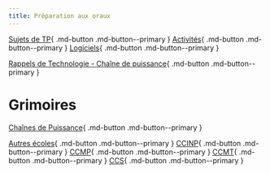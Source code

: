 ```yaml
---
title: Préparation aux oraux
---
```


[comment]: <> (Page manuelle)

[Sujets de TP](TPs.md){ .md-button .md-button--primary }
[Activités](activites.md){ .md-button .md-button--primary }
[Logiciels](logiciels.md){ .md-button .md-button--primary }


[Rappels de Technologie - Chaîne de puissance](https://github.com/xpessoles/PSI_Preparation_Oral/blob/main/ElementChaineFonctionnelle.pdf){ .md-button .md-button--primary }

# Grimoires

[Chaînes de Puissance](https://github.com/xpessoles/PSI_Preparation_Oral/raw/main/ChainesPuissance.pdf){ .md-button .md-button--primary }

[Autres écoles](https://github.com/xpessoles/PSI_Preparation_Oral/raw/main/Retours_Eleves_Autres.pdf){ .md-button .md-button--primary }
[CCINP](https://github.com/xpessoles/PSI_Preparation_Oral/raw/main/Retours_Eleves_CCINP.pdf){ .md-button .md-button--primary }
[CCMP](https://github.com/xpessoles/PSI_Preparation_Oral/raw/main/Retours_Eleves_CCMP.pdf){ .md-button .md-button--primary }
[CCMT](https://github.com/xpessoles/PSI_Preparation_Oral/raw/main/Retours_Eleves_CCMT.pdf){ .md-button .md-button--primary }
[CCS](https://github.com/xpessoles/PSI_Preparation_Oral/raw/main/Retours_Eleves_CCS.pdf){ .md-button .md-button--primary }

